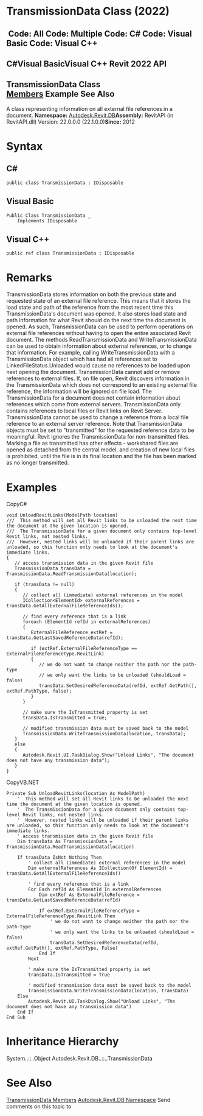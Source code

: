 # TransmissionData Class (2022)

﻿
 Code: All Code: Multiple Code: C# Code: Visual Basic Code: Visual C++   
---  
C#Visual BasicVisual C++
Revit 2022 API  
---  
TransmissionData Class  
[Members](31999f17-cdb5-a95f-483a-de53658970a7.md "TransmissionData Members") Example See Also  
---  
A class representing information on all external file references in a document. 
**Namespace:** [Autodesk.Revit.DB](87546ba7-461b-c646-cbb1-2cb8f5bff8b2.md "Autodesk.Revit.DB Namespace")**Assembly:** RevitAPI (in RevitAPI.dll) Version: 22.0.0.0 (22.1.0.0)**Since:** 2012 
# Syntax
C#  
---  
```text
public class TransmissionData : IDisposable
```
  
Visual Basic  
---  
```text
Public Class TransmissionData _
	Implements IDisposable
```
  
Visual C++  
---  
```text
public ref class TransmissionData : IDisposable
```
  
# Remarks
TransmissionData stores information on both the previous state and requested state of an external file reference. This means that it stores the load state and path of the reference from the most recent time this TransmissionData's document was opened. It also stores load state and path information for what Revit should do the next time the document is opened. 
As such, TransmissionData can be used to perform operations on external file references without having to open the entire associated Revit document. The methods ReadTransmissionData and WriteTransmissionData can be used to obtain information about external references, or to change that information. For example, calling WriteTransmissionData with a TransmissionData object which has had all references set to LinkedFileStatus.Unloaded would cause no references to be loaded upon next opening the document.
TransmissionData cannot add or remove references to external files. If, on file open, Revit discovers information in the TransmissionData which does not correspond to an existing external file reference, the information will be ignored on file load.
The TransmissionData for a document does not contain information about references which come from external servers. TransmissionData only contains references to local files or Revit links on Revit Server. TransmissionData cannot be used to change a reference from a local file reference to an external server reference.
Note that TransmissionData objects must be set to "transmitted" for the requested reference data to be meaningful. Revit ignores the TransmissionData for non-transmitted files. Marking a file as transmitted has other effects - workshared files are opened as detached from the central model, and creation of new local files is prohibited, until the file is in its final location and the file has been marked as no longer transmitted. 
# Examples
CopyC#
```text
void UnloadRevitLinks(ModelPath location)
///  This method will set all Revit links to be unloaded the next time the document at the given location is opened. 
///  The TransmissionData for a given document only contains top-level Revit links, not nested links.
///  However, nested links will be unloaded if their parent links are unloaded, so this function only needs to look at the document's immediate links. 
{
   // access transmission data in the given Revit file
   TransmissionData transData = TransmissionData.ReadTransmissionData(location);

   if (transData != null)
   {
      // collect all (immediate) external references in the model
      ICollection<ElementId> externalReferences = transData.GetAllExternalFileReferenceIds();

      // find every reference that is a link
      foreach (ElementId refId in externalReferences)
      {
         ExternalFileReference extRef = transData.GetLastSavedReferenceData(refId);

         if (extRef.ExternalFileReferenceType == ExternalFileReferenceType.RevitLink)
         {
            // we do not want to change neither the path nor the path-type
            // we only want the links to be unloaded (shouldLoad = false)
            transData.SetDesiredReferenceData(refId, extRef.GetPath(), extRef.PathType, false);
         }
      }

      // make sure the IsTransmitted property is set 
      transData.IsTransmitted = true;

      // modified transmission data must be saved back to the model
      TransmissionData.WriteTransmissionData(location, transData);
   }
   else
   {
      Autodesk.Revit.UI.TaskDialog.Show("Unload Links", "The document does not have any transmission data");
   }
}
```

CopyVB.NET
```text
Private Sub UnloadRevitLinks(location As ModelPath)
    '  This method will set all Revit links to be unloaded the next time the document at the given location is opened. 
    '  The TransmissionData for a given document only contains top-level Revit links, not nested links.
    '  However, nested links will be unloaded if their parent links are unloaded, so this function only needs to look at the document's immediate links. 
    ' access transmission data in the given Revit file
    Dim transData As TransmissionData = TransmissionData.ReadTransmissionData(location)

    If transData IsNot Nothing Then
        ' collect all (immediate) external references in the model
        Dim externalReferences As ICollection(Of ElementId) = transData.GetAllExternalFileReferenceIds()

        ' find every reference that is a link
        For Each refId As ElementId In externalReferences
            Dim extRef As ExternalFileReference = transData.GetLastSavedReferenceData(refId)

            If extRef.ExternalFileReferenceType = ExternalFileReferenceType.RevitLink Then
                ' we do not want to change neither the path nor the path-type
                ' we only want the links to be unloaded (shouldLoad = false)
                transData.SetDesiredReferenceData(refId, extRef.GetPath(), extRef.PathType, False)
            End If
        Next

        ' make sure the IsTransmitted property is set 
        transData.IsTransmitted = True

        ' modified transmission data must be saved back to the model
        TransmissionData.WriteTransmissionData(location, transData)
    Else
        Autodesk.Revit.UI.TaskDialog.Show("Unload Links", "The document does not have any transmission data")
    End If
End Sub
```

# Inheritance Hierarchy
System..::..Object Autodesk.Revit.DB..::..TransmissionData
# See Also
[TransmissionData Members](31999f17-cdb5-a95f-483a-de53658970a7.md "TransmissionData Members")
[Autodesk.Revit.DB Namespace](87546ba7-461b-c646-cbb1-2cb8f5bff8b2.md "Autodesk.Revit.DB Namespace")
Send comments on this topic to 